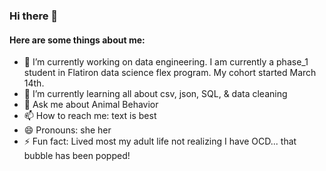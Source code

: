### Hi there 👋


#### Here are some things about me:

- 🔭 I’m currently working on data engineering. I am currently a phase_1 student in Flatiron data science flex program. My cohort started March 14th.
- 🌱 I’m currently learning all about csv, json, SQL, & data cleaning
- 💬 Ask me about Animal Behavior
- 📫 How to reach me: text is best
- 😄 Pronouns: she her
- ⚡ Fun fact: Lived most my adult life not realizing I have OCD... that bubble has been popped!
